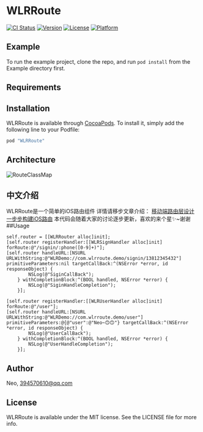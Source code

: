 # WLRRoute

[![CI Status](http://img.shields.io/travis/Neo/WLRRoute.svg?style=flat)](https://travis-ci.org/Neo/WLRRoute)
[![Version](https://img.shields.io/cocoapods/v/WLRRoute.svg?style=flat)](http://cocoapods.org/pods/WLRRoute)
[![License](https://img.shields.io/cocoapods/l/WLRRoute.svg?style=flat)](http://cocoapods.org/pods/WLRRoute)
[![Platform](https://img.shields.io/cocoapods/p/WLRRoute.svg?style=flat)](http://cocoapods.org/pods/WLRRoute)

## Example

To run the example project, clone the repo, and run `pod install` from the Example directory first.

## Requirements

## Installation

WLRRoute is available through [CocoaPods](http://cocoapods.org). To install
it, simply add the following line to your Podfile:

```ruby
pod "WLRRoute"
```
## Architecture
![RouteClassMap](http://upload-images.jianshu.io/upload_images/24274-e05a8d382f2841e5.png?imageMogr2/auto-orient/strip%7CimageView2/2/w/1240)

## 中文介绍
WLRRoute是一个简单的iOS路由组件
详情请移步文章介绍：
[移动端路由层设计](http://www.jianshu.com/p/be7da3ed4100)
[一步步构建iOS路由](http://www.jianshu.com/p/3a902f274a3d)
本代码会随着大家的讨论逐步更新，喜欢的来个星✨~谢谢
##Usage

```
self.router = [[WLRRouter alloc]init];
[self.router registerHandler:[[WLRSignHandler alloc]init] forRoute:@"/signin/:phone([0-9]+)"];
[self.router handleURL:[NSURL URLWithString:@"WLRDemo://com.wlrroute.demo/signin/13812345432"] primitiveParameters:nil targetCallBack:^(NSError *error, id responseObject) {
        NSLog(@"SiginCallBack");
    } withCompletionBlock:^(BOOL handled, NSError *error) {
        NSLog(@"SiginHandleCompletion");
    }];

[self.router registerHandler:[[WLRUserHandler alloc]init] forRoute:@"/user"];
[self.router handleURL:[NSURL URLWithString:@"WLRDemo://com.wlrroute.demo/user"] primitiveParameters:@{@"user":@"Neo~🙃🙃"} targetCallBack:^(NSError *error, id responseObject) {
        NSLog(@"UserCallBack");
    } withCompletionBlock:^(BOOL handled, NSError *error) {
        NSLog(@"UserHandleCompletion");
    }];

```

## Author

Neo, 394570610@qq.com

## License

WLRRoute is available under the MIT license. See the LICENSE file for more info.
